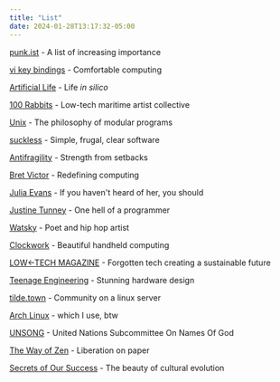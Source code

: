 ```yaml
---
title: "List"
date: 2024-01-28T13:17:32-05:00
---
```


[punk.ist](http://punk.ist) - A list of increasing importance 

[vi key bindings](https://hea-www.harvard.edu/~fine/Tech/vi.html) - Comfortable computing

[Artificial Life](https://alife.org/encyclopedia/introduction/artificial-life/) - Life *in silico* 

[100 Rabbits](https://100r.co/site/home.html) - Low-tech maritime artist collective

[Unix](https://en.wikipedia.org/wiki/Unix_philosophy) - The philosophy of modular programs

[suckless](https://suckless.org/) - Simple, frugal, clear software

[Antifragility](https://en.wikipedia.org/wiki/Antifragility) - Strength from setbacks

[Bret Victor](http://worrydream.com/) - Redefining computing

[Julia Evans](https://jvns.ca/) - If you haven't heard of her, you should

[Justine Tunney](http://justine.lol/) - One hell of a programmer

[Watsky](https://gwatsky.bandcamp.com/) - Poet and hip hop artist

[Clockwork](https://www.clockworkpi.com/) - Beautiful handheld computing

[LOW←TECH MAGAZINE](https://solar.lowtechmagazine.com/) - Forgotten tech creating a sustainable future

[Teenage Engineering](https://teenage.engineering/products) - Stunning hardware design

[tilde.town](http://tilde.town/) - Community on a linux server

[Arch Linux](https://wiki.archlinux.org/) - which I use, btw

[UNSONG](https://unsongbook.com/) - United Nations Subcommittee On Names Of God

[The Way of Zen](https://en.wikipedia.org/wiki/The_Way_of_Zen) - Liberation on paper

[Secrets of Our Success](https://secretofoursuccess.fas.harvard.edu/) - The beauty of cultural evolution
